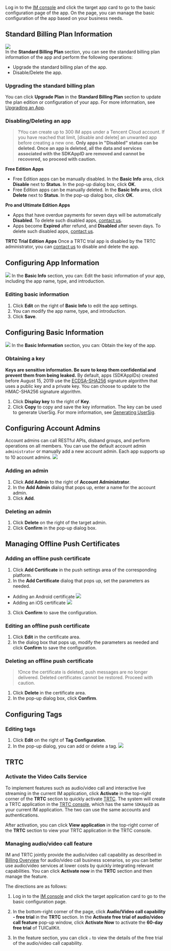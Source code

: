 Log in to the [IM console](https://console.cloud.tencent.com/im) and click the target app card to go to the basic configuration page of the app. On the page, you can manage the basic configuration of the app based on your business needs.



## Standard Billing Plan Information
![](https://main.qcloudimg.com/raw/97daad91ef3deb7e9e1f5cbfb210b7ad.png)  
In the **Standard Billing Plan** section, you can see the standard billing plan information of the app and perform the following operations:

- Upgrade the standard billing plan of the app.
- Disable/Delete the app.

### Upgrading the standard billing plan
You can click **Upgrade Plan** in the **Standard Billing Plan** section to update the plan edition or configuration of your app. For more information, see [Upgrading an App](https://intl.cloud.tencent.com/document/product/1047/34577).

### Disabling/Deleting an app
>?You can create up to 300 IM apps under a Tencent Cloud account. If you have reached that limit, [disable and delete] an unwanted app before creating a new one.
>**Only apps in "Disabled" status can be deleted. Once an app is deleted, all the data and services associated with the SDKAppID are removed and cannot be recovered, so proceed with caution.**


**Free Edition Apps**
- Free Edition apps can be manually disabled.
 In the **Basic Info** area, click **Disable** next to **Status**. In the pop-up dialog box, click **OK**.
- Free Edition apps can be manually deleted.
 In the **Basic Info** area, click **Delete** next to **Status**. In the pop-up dialog box, click **OK**.

**Pro and Ultimate Edition Apps**
- Apps that have overdue payments for seven days will be automatically **Disabled**. To delete such disabled apps, [contact us](https://console.cloud.tencent.com/workorder/category).
- Apps become **Expired** after refund, and **Disabled** after seven days. To delete such disabled apps, [contact us](https://console.cloud.tencent.com/workorder/category).

**TRTC Trial Edition Apps**
Once a TRTC trial app is disabled by the TRTC administrator, you can [contact us](https://console.cloud.tencent.com/workorder/category) to disable and delete the app.

## Configuring App Information
![](https://main.qcloudimg.com/raw/867f34d67ddcca7de31ff17327dee744.png)
In the **Basic Info** section, you can:
Edit the basic information of your app, including the app name, type, and introduction.

### Editing basic information
1. Click **Edit** on the right of **Basic Info** to edit the app settings.
2. You can modify the app name, type, and introduction.
3. Click **Save**.

## Configuring Basic Information
![](https://main.qcloudimg.com/raw/935f6fbdcd16ac4cbcb7ff7d53d7bfe5.png)
In the **Basic Information** section, you can:
Obtain the key of the app.

### Obtaining a key
**Keys are sensitive information. Be sure to keep them confidential and prevent them from being leaked.** By default, apps (SDKAppIDs) created before August 15, 2019 use the [ECDSA-SHA256](https://intl.cloud.tencent.com/document/product/1047/34385) signature algorithm that uses a public key and a private key. You can choose to update to the HMAC-SHA256 signature algorithm.

1. Click **Display key** to the right of **Key**.
2. Click **Copy** to copy and save the key information.
    The key can be used to generate UserSig. For more information, see [Generating UserSig](https://intl.cloud.tencent.com/document/product/1047/34385).

## Configuring Account Admins
Account admins can call RESTful APIs, disband groups, and perform operations on all members. You can use the default account admin `administrator` or manually add a new account admin. Each app supports up to 10 account admins.
![](https://main.qcloudimg.com/raw/9cf8914c53cb998fd7ee619ef30836a9.jpg)
[](id:AddAdmin)

### Adding an admin
1. Click **Add Admin** to the right of **Account Administrator**.
2. In the **Add Admin** dialog that pops up, enter a name for the account admin.
3. Click **Add**.

### Deleting an admin
1. Click **Delete** on the right of the target admin.
2. Click **Confirm** in the pop-up dialog box.

## Managing Offline Push Certificates

### Adding an offline push certificate

1. Click **Add Certificate** in the push settings area of the corresponding platform.
2. In the **Add Certificate** dialog that pops up, set the parameters as needed.
 - Adding an Android certificate
![](https://main.qcloudimg.com/raw/7821c57eef8b7a63019df23eb347720f.jpg)
 - Adding an iOS certificate
 ![](https://main.qcloudimg.com/raw/dc629d1f3ae746e699919930b1f99024.png)
3. Click **Confirm** to save the configuration.

### Editing an offline push certificate
1. Click **Edit** in the certificate area.
2. In the dialog box that pops up, modify the parameters as needed and click **Confirm** to save the configuration.

### Deleting an offline push certificate
>!Once the certificate is deleted, push messages are no longer delivered. Deleted certificates cannot be restored. Proceed with caution.

1. Click **Delete** in the certificate area.
2. In the pop-up dialog box, click **Confirm**.

## Configuring Tags 
### Editing tags

1. Click **Edit** on the right of **Tag Configuration**.
2. In the pop-up dialog, you can add or delete a tag.
![](https://main.qcloudimg.com/raw/0fd92ff5708ea939777cd6916d311f60.png)

## TRTC

### Activate the Video Calls Service

To implement features such as audio/video call and interactive live streaming in the current IM application, click **Activate** in the top-right corner of the **TRTC** section to quickly activate [TRTC](https://www.tencentcloud.com/document/product/647?lang=en&pg=). The system will create a TRTC application in the [TRTC console](https://console.cloud.tencent.com/trtc), which has the same `SDKAppID` as your current IM application. The two can use the same accounts and authentications.

After activation, you can click **View application** in the top-right corner of the **TRTC** section to view your TRTC application in the TRTC console.

### Managing audio/video call feature

IM and TRTC jointly provide the audio/video call capability as described in [Billing Overview](https://www.tencentcloud.com/document/product/1047/34349) for audio/video call business scenarios, so you can better use audio/video services at lower costs by quickly integrating relevant capabilities. You can click **Activate now** in the **TRTC** section and then manage the feature.

The directions are as follows:

1. Log in to the [IM console](https://console.cloud.tencent.com/im) and click the target application card to go to the basic configuration page.

2. In the bottom-right corner of the page, click **Audio/Video call capability - free trial** in the **TRTC** section. In the **Activate free trial of audio/video call feature** pop-up window, click **Activate Now** to activate the **60-day free trial** of TUICallKit.

3. In the feature section, you can click <img src="https://qcloudimg.tencent-cloud.cn/raw/26be00c9c3f48ae0c7031b89d1f3d3d9.png" style="zoom:35%;" /> to view the details of the free trial of the audio/video call capability.
